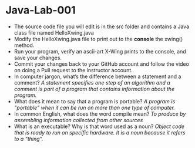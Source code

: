 # Java-Lab-001

* The source code file you will edit is in the src folder and contains a Java class file named HelloXwing.java
* Modify the HelloXwing.java file to print out to the **console** the xwing() method.
* Run your program, verify an ascii-art X-Wing prints to the console, and save your changes.
* Commit your changes back to your GitHub account and follow the video on doing a Pull request to the instructor account.
* In computer jargon, what’s the difference between a statement and a comment? *A statement specifies one step of an algorithm and a comment is part of a program that contains information about the program.*
* What does it mean to say that a program is portable? *A program is "portable" when it can be run on more than one type of computer.*
* In common English, what does the word compile mean? *To produce by assembling information collected from other sources*
* What is an executable? Why is that word used as a noun? *Object code that is ready to run on specific
hardware. It is a noun because it refers to a "thing".*
